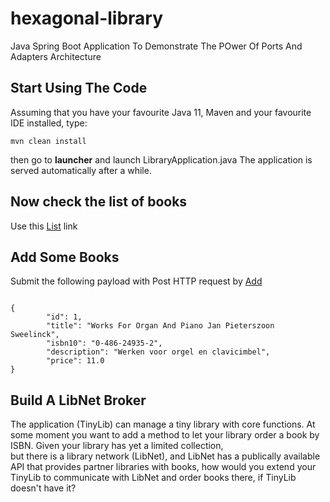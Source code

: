 # hexagonal-library
Java Spring Boot Application To Demonstrate The POwer Of Ports And Adapters Architecture

## Start Using The Code

Assuming that you have your favourite Java 11, Maven and your favourite IDE installed, type:
```
mvn clean install
``` 
then go to **launcher**
and launch LibraryApplication.java
The application is served automatically after a while.
## Now check the list of books 

Use this [List](http://localhost:8080/book/get) link
## Add Some Books

Submit the following payload with Post HTTP request by 
[Add](http://localhost:8080/book/add) 

```

{
        "id": 1,
        "title": "Works For Organ And Piano Jan Pieterszoon Sweelinck",
        "isbn10": "0-486-24935-2",
        "description": "Werken voor orgel en clavicimbel",
        "price": 11.0
}
```

## Build A LibNet Broker

The application (TinyLib) can manage a tiny library with core functions.
At some moment you want to add a method to let your library order a book by ISBN.
Given your library has yet a limited collection,  
but there is a library network (LibNet), 
and LibNet has a publically available API that provides partner libraries with books, 
how would you extend your TinyLib to communicate with LibNet and order books there, if TinyLib doesn't have it?   